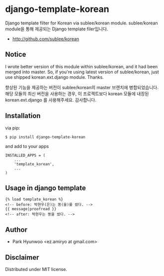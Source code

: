 django-template-korean
======================
Django template filter for Korean via sublee/korean module.
sublee/korean module을 통해 제공되는 Django template filer입니다.

* http://github.com/sublee/korean

Notice
------
I wrote better version of this module within sublee/korean, and it had been merged into master.
So, if you're using latest version of sublee/korean, just use shipped korean.ext.django module. Thanks.

향상된 기능을 제공하는 버전이 sublee/korean의 master 브랜치에 병합되었습니다.
해당 모듈의 최신 버전을 사용하는 경우, 이 프로젝트보다 korean 모듈에 내장된 korean.ext.django 를 사용해주세요. 감사합니다.

Installation
------------
via pip:

    $ pip install django-template-korean

and add to your apps

    INSTALLED_APPS = (
        ...
        'template_korean',
        ...
    )

Usage in django template
-----------------
    {% load template_korean %}
    <!-- before: 박현우(은)는 똥(을)를 쌌다. -->
    {{ message|proofread }}
    <!-- after: 박현우는 똥을 쌌다. -->
        
Author
------
- Park Hyunwoo \<ez.amiryo at gmail.com\>

Disclaimer
----------
Distributed under MIT license.
